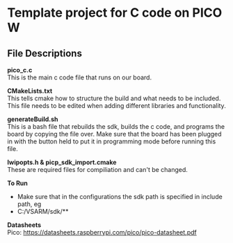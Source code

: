 # Template project for C code on PICO W
## File Descriptions

**pico_c.c**<br>
This is the main c code file that runs on our board.

**CMakeLists.txt**<br>
This tells cmake how to structure the build and what needs to be included. This file needs to be edited when adding different libraries and functionality.

**generateBuild.sh**<br>
This is a bash file that rebuilds the sdk, builds the c code, and programs the board by copying the file over. Make sure that the board has been plugged in with the button held to put it in programming mode before running this file.

**lwipopts.h & picp_sdk_import.cmake**<br>
These are required files for compiliation and can't be changed.


**To Run**<br>
- Make sure that in the configurations the sdk path is specified in include path, eg 
- C:/VSARM/sdk/** 

**Datasheets**<br>
Pico:  https://datasheets.raspberrypi.com/pico/pico-datasheet.pdf